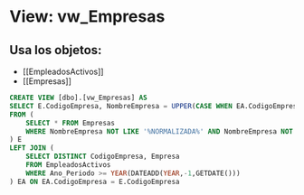 # View: vw_Empresas

## Usa los objetos:
- [[EmpleadosActivos]]
- [[Empresas]]

```sql
CREATE VIEW [dbo].[vw_Empresas] AS
SELECT E.CodigoEmpresa, NombreEmpresa = UPPER(CASE WHEN EA.CodigoEmpresa IS NOT NULL THEN EA.Empresa ELSE E.NombreEmpresa END)
FROM (
	SELECT * FROM Empresas 
	WHERE NombreEmpresa NOT LIKE '%NORMALIZADA%' AND NombreEmpresa NOT LIKE '%COLGA%' 
) E
LEFT JOIN (
	SELECT DISTINCT CodigoEmpresa, Empresa 
	FROM EmpleadosActivos 
	WHERE Ano_Periodo >= YEAR(DATEADD(YEAR,-1,GETDATE()))
) EA ON EA.CodigoEmpresa = E.CodigoEmpresa

```
